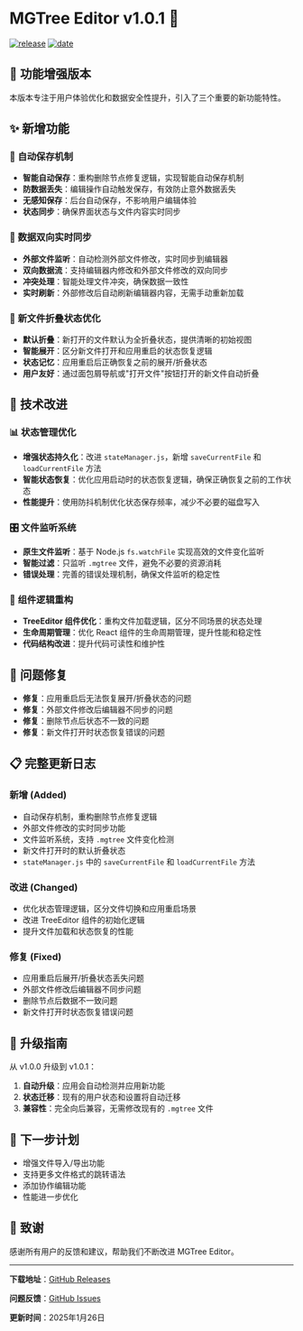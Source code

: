 # MGTree Editor v1.0.1 🚀

[![release](https://img.shields.io/badge/release-v1.0.1-orange)](https://github.com/hhyufan/miaogu-ide) [![date](https://img.shields.io/badge/date-2025--01--26-blue)](https://github.com/hhyufan/miaogu-ide)

## 🎯 功能增强版本

本版本专注于用户体验优化和数据安全性提升，引入了三个重要的新功能特性。

## ✨ 新增功能

### 🔄 **自动保存机制**

- **智能自动保存**：重构删除节点修复逻辑，实现智能自动保存机制
- **防数据丢失**：编辑操作自动触发保存，有效防止意外数据丢失
- **无感知保存**：后台自动保存，不影响用户编辑体验
- **状态同步**：确保界面状态与文件内容实时同步

### 🔗 **数据双向实时同步**

- **外部文件监听**：自动检测外部文件修改，实时同步到编辑器
- **双向数据流**：支持编辑器内修改和外部文件修改的双向同步
- **冲突处理**：智能处理文件冲突，确保数据一致性
- **实时刷新**：外部修改后自动刷新编辑器内容，无需手动重新加载

### 📁 **新文件折叠状态优化**

- **默认折叠**：新打开的文件默认为全折叠状态，提供清晰的初始视图
- **智能展开**：区分新文件打开和应用重启的状态恢复逻辑
- **状态记忆**：应用重启后正确恢复之前的展开/折叠状态
- **用户友好**：通过面包屑导航或"打开文件"按钮打开的新文件自动折叠

## 🔧 技术改进

### 📊 **状态管理优化**

- **增强状态持久化**：改进 `stateManager.js`，新增 `saveCurrentFile` 和 `loadCurrentFile` 方法
- **智能状态恢复**：优化应用启动时的状态恢复逻辑，确保正确恢复之前的工作状态
- **性能提升**：使用防抖机制优化状态保存频率，减少不必要的磁盘写入

### 🎛️ **文件监听系统**

- **原生文件监听**：基于 Node.js `fs.watchFile` 实现高效的文件变化监听
- **智能过滤**：只监听 `.mgtree` 文件，避免不必要的资源消耗
- **错误处理**：完善的错误处理机制，确保文件监听的稳定性

### 🔄 **组件逻辑重构**

- **TreeEditor 组件优化**：重构文件加载逻辑，区分不同场景的状态处理
- **生命周期管理**：优化 React 组件的生命周期管理，提升性能和稳定性
- **代码结构改进**：提升代码可读性和维护性

## 🐛 问题修复

- **修复**：应用重启后无法恢复展开/折叠状态的问题
- **修复**：外部文件修改后编辑器不同步的问题
- **修复**：删除节点后状态不一致的问题
- **修复**：新文件打开时状态恢复错误的问题

## 📋 完整更新日志

### 新增 (Added)
- 自动保存机制，重构删除节点修复逻辑
- 外部文件修改的实时同步功能
- 文件监听系统，支持 `.mgtree` 文件变化检测
- 新文件打开时的默认折叠状态
- `stateManager.js` 中的 `saveCurrentFile` 和 `loadCurrentFile` 方法

### 改进 (Changed)
- 优化状态管理逻辑，区分文件切换和应用重启场景
- 改进 TreeEditor 组件的初始化逻辑
- 提升文件加载和状态恢复的性能

### 修复 (Fixed)
- 应用重启后展开/折叠状态丢失问题
- 外部文件修改后编辑器不同步问题
- 删除节点后数据不一致问题
- 新文件打开时状态恢复错误问题

## 🔄 升级指南

从 v1.0.0 升级到 v1.0.1：

1. **自动升级**：应用会自动检测并应用新功能
2. **状态迁移**：现有的用户状态和设置将自动迁移
3. **兼容性**：完全向后兼容，无需修改现有的 `.mgtree` 文件

## 🎯 下一步计划

- 增强文件导入/导出功能
- 支持更多文件格式的跳转语法
- 添加协作编辑功能
- 性能进一步优化

## 🙏 致谢

感谢所有用户的反馈和建议，帮助我们不断改进 MGTree Editor。

---

**下载地址**：[GitHub Releases](https://github.com/hhyufan/miaogu-ide/releases/tag/v1.0.1)

**问题反馈**：[GitHub Issues](https://github.com/hhyufan/miaogu-ide/issues)

**更新时间**：2025年1月26日